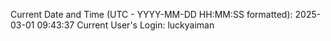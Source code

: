 Current Date and Time (UTC - YYYY-MM-DD HH:MM:SS formatted): 2025-03-01 09:43:37
Current User's Login: luckyaiman
